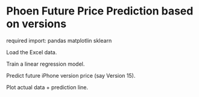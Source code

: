 # Phoen Future Price Prediction based on versions
required import:
pandas
matplotlin
sklearn


Load the Excel data.

Train a linear regression model.

Predict future iPhone version price (say Version 15).

Plot actual data + prediction line.
